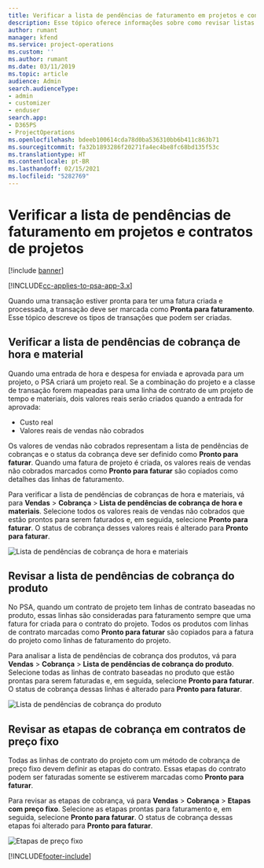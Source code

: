 ```yaml
---
title: Verificar a lista de pendências de faturamento em projetos e contratos de projetos
description: Esse tópico oferece informações sobre como revisar listas de pendências de horas, despesas e produtos, além de marcá-las como prontas para faturamento.
author: rumant
manager: kfend
ms.service: project-operations
ms.custom: ''
ms.author: rumant
ms.date: 03/11/2019
ms.topic: article
audience: Admin
search.audienceType:
- admin
- customizer
- enduser
search.app:
- D365PS
- ProjectOperations
ms.openlocfilehash: bdeeb100614cda78d0ba536310bb6b411c863b71
ms.sourcegitcommit: fa32b1893286f20271fa4ec4be8fc68bd135f53c
ms.translationtype: HT
ms.contentlocale: pt-BR
ms.lasthandoff: 02/15/2021
ms.locfileid: "5282769"
---
```

# <a name="review-the-invoicing-backlog-on-projects-and-project-contracts"></a>Verificar a lista de pendências de faturamento em projetos e contratos de projetos

[!include [banner](../includes/psa-now-project-operations.md)]

[!INCLUDE[cc-applies-to-psa-app-3.x](../includes/cc-applies-to-psa-app-3x.md)]

Quando uma transação estiver pronta para ter uma fatura criada e processada, a transação deve ser marcada como **Pronta para faturamento**. Esse tópico descreve os tipos de transações que podem ser criadas.

## <a name="review-the-time-and-material-billing-backlog"></a>Verificar a lista de pendências de cobrança de hora e material

Quando uma entrada de hora e despesa for enviada e aprovada para um projeto, o PSA criará um projeto real. Se a combinação do projeto e a classe de transação forem mapeadas para uma linha de contrato de um projeto de tempo e materiais, dois valores reais serão criados quando a entrada for aprovada:

- Custo real 
- Valores reais de vendas não cobrados

Os valores de vendas não cobrados representam a lista de pendências de cobranças e o status da cobrança deve ser definido como **Pronto para faturar**. Quando uma fatura de projeto é criada, os valores reais de vendas não cobrados marcados como **Pronto para faturar** são copiados como detalhes das linhas de faturamento.

Para verificar a lista de pendências de cobranças de hora e materiais, vá para **Vendas** \> **Cobrança** \> **Lista de pendências de cobrança de hora e materiais**. Selecione todos os valores reais de vendas não cobrados que estão prontos para serem faturados e, em seguida, selecione **Pronto para faturar**. O status de cobrança desses valores reais é alterado para **Pronto para faturar**.

![Lista de pendências de cobrança de hora e materiais](media/TMBacklog.png)

## <a name="review-the-product-billing-backlog"></a>Revisar a lista de pendências de cobrança do produto

No PSA, quando um contrato de projeto tem linhas de contrato baseadas no produto, essas linhas são consideradas para faturamento sempre que uma fatura for criada para o contrato do projeto. Todos os produtos com linhas de contrato marcadas como **Pronto para faturar** são copiados para a fatura do projeto como linhas de faturamento do projeto.

Para analisar a lista de pendências de cobrança dos produtos, vá para **Vendas** \> **Cobrança** \> **Lista de pendências de cobrança do produto**. Selecione todas as linhas de contrato baseadas no produto que estão prontas para serem faturadas e, em seguida, selecione **Pronto para faturar**. O status de cobrança dessas linhas é alterado para **Pronto para faturar**.

![Lista de pendências de cobrança do produto](media/ProductBacklog.png)

## <a name="review-billing-milestones-on-fixed-price-contracts"></a>Revisar as etapas de cobrança em contratos de preço fixo

Todas as linhas de contrato do projeto com um método de cobrança de preço fixo devem definir as etapas do contrato. Essas etapas do contrato podem ser faturadas somente se estiverem marcadas como **Pronto para faturar**. 

Para revisar as etapas de cobrança, vá para **Vendas** \> **Cobrança** \> **Etapas com preço fixo**. Selecione as etapas prontas para faturamento e, em seguida, selecione **Pronto para faturar**. O status de cobrança dessas etapas foi alterado para **Pronto para faturar**.

![Etapas de preço fixo](media/FPBacklog.png)


[!INCLUDE[footer-include](../includes/footer-banner.md)]